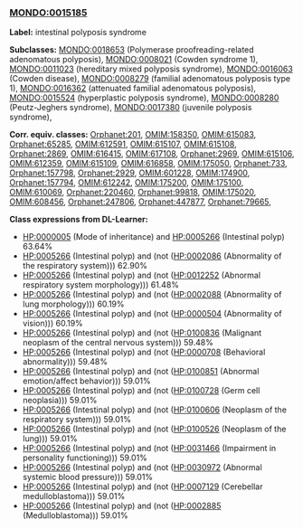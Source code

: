 
### [MONDO:0015185](http://purl.obolibrary.org/obo/MONDO_0015185)
**Label:** intestinal polyposis syndrome

**Subclasses:** [MONDO:0018653](http://purl.obolibrary.org/obo/MONDO_0018653) (Polymerase proofreading-related adenomatous polyposis), [MONDO:0008021](http://purl.obolibrary.org/obo/MONDO_0008021) (Cowden syndrome 1), [MONDO:0011023](http://purl.obolibrary.org/obo/MONDO_0011023) (hereditary mixed polyposis syndrome), [MONDO:0016063](http://purl.obolibrary.org/obo/MONDO_0016063) (Cowden disease), [MONDO:0008279](http://purl.obolibrary.org/obo/MONDO_0008279) (familial adenomatous polyposis type 1), [MONDO:0016362](http://purl.obolibrary.org/obo/MONDO_0016362) (attenuated familial adenomatous polyposis), [MONDO:0015524](http://purl.obolibrary.org/obo/MONDO_0015524) (hyperplastic polyposis syndrome), [MONDO:0008280](http://purl.obolibrary.org/obo/MONDO_0008280) (Peutz-Jeghers syndrome), [MONDO:0017380](http://purl.obolibrary.org/obo/MONDO_0017380) (juvenile polyposis syndrome), 

**Corr. equiv. classes:** [Orphanet:201](http://www.orpha.net/ORDO/Orphanet_201), [OMIM:158350](http://purl.obolibrary.org/obo/OMIM_158350), [OMIM:615083](http://purl.obolibrary.org/obo/OMIM_615083), [Orphanet:65285](http://www.orpha.net/ORDO/Orphanet_65285), [OMIM:612591](http://purl.obolibrary.org/obo/OMIM_612591), [OMIM:615107](http://purl.obolibrary.org/obo/OMIM_615107), [OMIM:615108](http://purl.obolibrary.org/obo/OMIM_615108), [Orphanet:2869](http://www.orpha.net/ORDO/Orphanet_2869), [OMIM:616415](http://purl.obolibrary.org/obo/OMIM_616415), [OMIM:617108](http://purl.obolibrary.org/obo/OMIM_617108), [Orphanet:2969](http://www.orpha.net/ORDO/Orphanet_2969), [OMIM:615106](http://purl.obolibrary.org/obo/OMIM_615106), [OMIM:612359](http://purl.obolibrary.org/obo/OMIM_612359), [OMIM:615109](http://purl.obolibrary.org/obo/OMIM_615109), [OMIM:616858](http://purl.obolibrary.org/obo/OMIM_616858), [OMIM:175050](http://purl.obolibrary.org/obo/OMIM_175050), [Orphanet:733](http://www.orpha.net/ORDO/Orphanet_733), [Orphanet:157798](http://www.orpha.net/ORDO/Orphanet_157798), [Orphanet:2929](http://www.orpha.net/ORDO/Orphanet_2929), [OMIM:601228](http://purl.obolibrary.org/obo/OMIM_601228), [OMIM:174900](http://purl.obolibrary.org/obo/OMIM_174900), [Orphanet:157794](http://www.orpha.net/ORDO/Orphanet_157794), [OMIM:612242](http://purl.obolibrary.org/obo/OMIM_612242), [OMIM:175200](http://purl.obolibrary.org/obo/OMIM_175200), [OMIM:175100](http://purl.obolibrary.org/obo/OMIM_175100), [OMIM:610069](http://purl.obolibrary.org/obo/OMIM_610069), [Orphanet:220460](http://www.orpha.net/ORDO/Orphanet_220460), [Orphanet:99818](http://www.orpha.net/ORDO/Orphanet_99818), [OMIM:175020](http://purl.obolibrary.org/obo/OMIM_175020), [OMIM:608456](http://purl.obolibrary.org/obo/OMIM_608456), [Orphanet:247806](http://www.orpha.net/ORDO/Orphanet_247806), [Orphanet:447877](http://www.orpha.net/ORDO/Orphanet_447877), [Orphanet:79665](http://www.orpha.net/ORDO/Orphanet_79665), 

**Class expressions from DL-Learner:**

- [HP:0000005](http://purl.obolibrary.org/obo/HP_0000005) (Mode of inheritance) and [HP:0005266](http://purl.obolibrary.org/obo/HP_0005266) (Intestinal polyp) 63.64%
- [HP:0005266](http://purl.obolibrary.org/obo/HP_0005266) (Intestinal polyp) and (not ([HP:0002086](http://purl.obolibrary.org/obo/HP_0002086) (Abnormality of the respiratory system))) 62.90%
- [HP:0005266](http://purl.obolibrary.org/obo/HP_0005266) (Intestinal polyp) and (not ([HP:0012252](http://purl.obolibrary.org/obo/HP_0012252) (Abnormal respiratory system morphology))) 61.48%
- [HP:0005266](http://purl.obolibrary.org/obo/HP_0005266) (Intestinal polyp) and (not ([HP:0002088](http://purl.obolibrary.org/obo/HP_0002088) (Abnormality of lung morphology))) 60.19%
- [HP:0005266](http://purl.obolibrary.org/obo/HP_0005266) (Intestinal polyp) and (not ([HP:0000504](http://purl.obolibrary.org/obo/HP_0000504) (Abnormality of vision))) 60.19%
- [HP:0005266](http://purl.obolibrary.org/obo/HP_0005266) (Intestinal polyp) and (not ([HP:0100836](http://purl.obolibrary.org/obo/HP_0100836) (Malignant neoplasm of the central nervous system))) 59.48%
- [HP:0005266](http://purl.obolibrary.org/obo/HP_0005266) (Intestinal polyp) and (not ([HP:0000708](http://purl.obolibrary.org/obo/HP_0000708) (Behavioral abnormality))) 59.48%
- [HP:0005266](http://purl.obolibrary.org/obo/HP_0005266) (Intestinal polyp) and (not ([HP:0100851](http://purl.obolibrary.org/obo/HP_0100851) (Abnormal emotion/affect behavior))) 59.01%
- [HP:0005266](http://purl.obolibrary.org/obo/HP_0005266) (Intestinal polyp) and (not ([HP:0100728](http://purl.obolibrary.org/obo/HP_0100728) (Germ cell neoplasia))) 59.01%
- [HP:0005266](http://purl.obolibrary.org/obo/HP_0005266) (Intestinal polyp) and (not ([HP:0100606](http://purl.obolibrary.org/obo/HP_0100606) (Neoplasm of the respiratory system))) 59.01%
- [HP:0005266](http://purl.obolibrary.org/obo/HP_0005266) (Intestinal polyp) and (not ([HP:0100526](http://purl.obolibrary.org/obo/HP_0100526) (Neoplasm of the lung))) 59.01%
- [HP:0005266](http://purl.obolibrary.org/obo/HP_0005266) (Intestinal polyp) and (not ([HP:0031466](http://purl.obolibrary.org/obo/HP_0031466) (Impairment in personality functioning))) 59.01%
- [HP:0005266](http://purl.obolibrary.org/obo/HP_0005266) (Intestinal polyp) and (not ([HP:0030972](http://purl.obolibrary.org/obo/HP_0030972) (Abnormal systemic blood pressure))) 59.01%
- [HP:0005266](http://purl.obolibrary.org/obo/HP_0005266) (Intestinal polyp) and (not ([HP:0007129](http://purl.obolibrary.org/obo/HP_0007129) (Cerebellar medulloblastoma))) 59.01%
- [HP:0005266](http://purl.obolibrary.org/obo/HP_0005266) (Intestinal polyp) and (not ([HP:0002885](http://purl.obolibrary.org/obo/HP_0002885) (Medulloblastoma))) 59.01%


